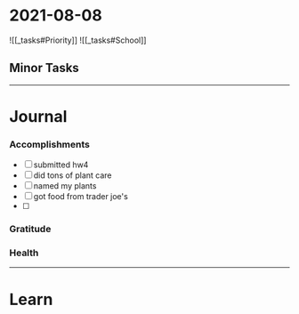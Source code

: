 # 2021-08-08

![[_tasks#Priority]]
![[_tasks#School]]

## Minor Tasks

---
# Journal

### Accomplishments 
- [ ] submitted hw4
- [ ] did tons of plant care
- [ ] named my plants
- [ ] got food from trader joe's
- [ ] 

### Gratitude

### Health

---

# Learn